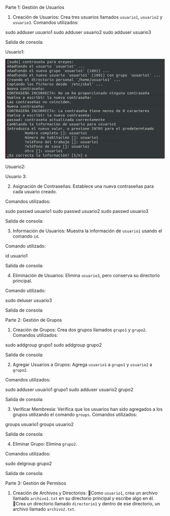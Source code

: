 Parte 1: Gestión de Usuarios
1. Creación de Usuarios: Crea tres usuarios llamados `usuario1`, `usuario2` y `usuario3`.
Comandos utilizados:

sudo adduser usuario1
sudo adduser usuario2
sudo adduser usuario3

Salida de consola:

Usuario1:

![img/Picture1](img/Picture1.png)

Usuario2:



Usuario 3:



2. Asignación de Contraseñas: Establece una nueva contraseñas para cada usuario creado.

Comandos utilizados:

sudo passwd usuario1
sudo passwd usuario2
sudo passwd usuario3

Salida de consola:



3. Información de Usuarios: Muestra la información de `usuario1` usando el comando `id`.

Comando utilizado:

id usuario1

Salida de consola:



4. Eliminación de Usuarios: Elimina `usuario3`, pero conserva su directorio principal.

Comando utilizado:

sudo deluser usuario3

Salida de consola:




Parte 2: Gestión de Grupos
1. Creación de Grupos: Crea dos grupos llamados `grupo1` y `grupo2`.
Comandos utilizados:

sudo addgroup grupo1
sudo addgroup grupo2

Salida de consola:



2. Agregar Usuarios a Grupos: Agrega `usuario1` a `grupo1` y `usuario2` a `grupo2`.

Comandos utilizados:

sudo adduser usuario1 grupo1
sudo adduser usuario2 grupo2

Salida de consola:


3. Verificar Membresía: Verifica que los usuarios han sido agregados a los grupos utilizando el comando `groups`.
Comandos utilizados:

groups usuario1
groups usuario2

Salida de consola:



4. Eliminar Grupo: Elimina `grupo2`.

Comandos utilizados:

sudo delgroup grupo2

Salida de consola:


Parte 3: Gestión de Permisos
1. Creación de Archivos y Directorios:
Como `usuario1`, crea un archivo llamado `archivo1.txt` en su directorio principal y escribe algo en él.
Crea un directorio llamado `directorio1` y dentro de ese directorio, un archivo llamado `archivo2.txt`.


